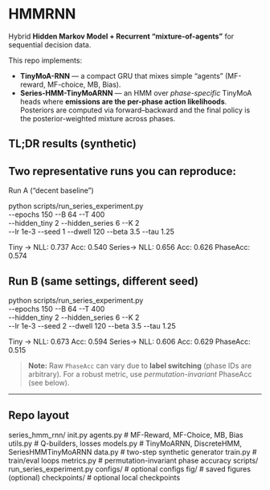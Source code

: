# HMMRNN

Hybrid **Hidden Markov Model + Recurrent “mixture-of-agents”** for sequential decision data.

This repo implements:

- **TinyMoA-RNN** — a compact GRU that mixes simple “agents” (MF-reward, MF-choice, MB, Bias).
- **Series-HMM-TinyMoARNN** — an HMM over *phase-specific* TinyMoA heads where **emissions are the per-phase action likelihoods**. Posteriors are computed via forward–backward and the final policy is the posterior-weighted mixture across phases.

## TL;DR results (synthetic)

## Two representative runs you can reproduce:

Run A (“decent baseline”)

python scripts/run_series_experiment.py \
  --epochs 150 --B 64 --T 400 \
  --hidden_tiny 2 --hidden_series 6 --K 2 \
  --lr 1e-3 --seed 1 --dwell 120 --beta 3.5 --tau 1.25

Tiny -> NLL: 0.737 Acc: 0.540
Series-> NLL: 0.656 Acc: 0.626 PhaseAcc: 0.574

## Run B (same settings, different seed)

python scripts/run_series_experiment.py \
  --epochs 150 --B 64 --T 400 \
  --hidden_tiny 2 --hidden_series 6 --K 2 \
  --lr 1e-3 --seed 2 --dwell 120 --beta 3.5 --tau 1.25

Tiny -> NLL: 0.673 Acc: 0.594
Series-> NLL: 0.606 Acc: 0.629 PhaseAcc: 0.515

> **Note:** Raw `PhaseAcc` can vary due to **label switching** (phase IDs are arbitrary). For a robust metric, use *permutation-invariant* PhaseAcc (see below).

---

## Repo layout

series_hmm_rnn/
init.py
agents.py # MF-Reward, MF-Choice, MB, Bias
utils.py # Q-builders, losses
models.py # TinyMoARNN, DiscreteHMM, SeriesHMMTinyMoARNN
data.py # two-step synthetic generator
train.py # train/eval loops
metrics.py # permutation-invariant phase accuracy
scripts/
run_series_experiment.py
configs/ # optional configs
fig/ # saved figures (optional)
checkpoints/ # optional local checkpoints


